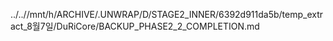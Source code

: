 ../..//mnt/h/ARCHIVE/.UNWRAP/D/STAGE2_INNER/6392d911da5b/temp_extract_8월7일/DuRiCore/BACKUP_PHASE2_2_COMPLETION.md